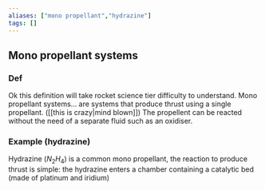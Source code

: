 ```yaml
---
aliases: ["mono propellant","hydrazine"]
tags: []
---
```


## Mono propellant systems

### Def

Ok this definition will take rocket science tier difficulty to understand. Mono propellant systems... are systems that produce thrust using a single propellant. ([[this is crazy|mind blown]]) The propellent can be reacted without the need of a separate fluid such as an oxidiser. 

### Example (hydrazine)

Hydrazine ($N_{2}H_{4}$) is a common mono propellant, the reaction to produce thrust is simple: the hydrazine enters a chamber containing a catalytic bed (made of platinum and iridium)  
